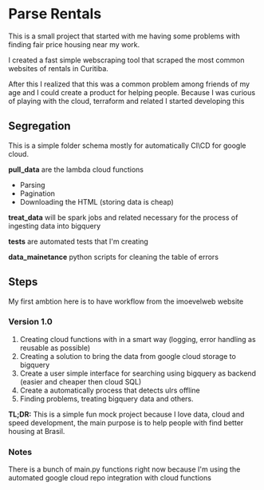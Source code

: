 # Parse Rentals

This is a small project that started with me having some problems with finding fair price housing near my work.

I created a fast simple webscraping tool that scraped the most common websites of rentals in Curitiba.

After this I realized that this was a common problem among friends of my age and I could create a product for helping people. 
Because I was curious of playing with the cloud, terraform and related I started developing this

## Segregation 

This is a simple folder schema mostly for automatically CI\CD for google cloud.

**pull_data** are the lambda cloud functions
* Parsing
* Pagination
* Downloading the HTML (storing data is cheap)

**treat_data** will be spark jobs and related necessary for the process of ingesting data into bigquery

**tests** are automated tests that I'm creating

**data_mainetance** python scripts for cleaning the table of errors

## Steps

My first ambtion here is to have workflow from the imoevelweb website

### Version 1.0 
1. Creating cloud functions with in a smart way (logging, error handling as reusable as possible)
2. Creating a solution to bring the data from google cloud storage to bigquery
3. Create a user simple interface for searching using bigquery as backend (easier and cheaper then cloud SQL)
4. Create a automatically process that detects ulrs offline
5. Finding problems, treating bigquery data and others.

**TL;DR:** This is a simple fun mock project because I love data, cloud and speed development, the main purpose is to help people with find better housing at Brasil.

### Notes
There is a bunch of main.py functions right now because I'm using the automated google cloud repo integration with cloud functions